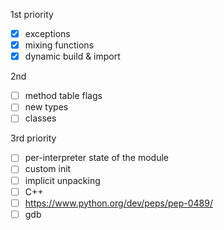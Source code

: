 1st priority
- [x] exceptions
- [x] mixing functions
- [x] dynamic build & import

2nd
- [ ] method table flags
- [ ] new types
- [ ] classes

3rd priority
- [ ] per-interpreter state of the module
- [ ] custom init
- [ ] implicit unpacking
- [ ] C++
- [ ] https://www.python.org/dev/peps/pep-0489/
- [ ] gdb
